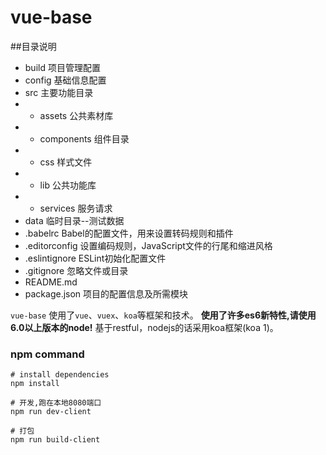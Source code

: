 # vue-base

##目录说明
- build  项目管理配置
- config 基础信息配置
- src    主要功能目录
- - assets      公共素材库
- - components  组件目录
- - css         样式文件
- - lib         公共功能库
- - services    服务请求
- data   临时目录--测试数据
- .babelrc	Babel的配置文件，用来设置转码规则和插件
- .editorconfig	设置编码规则，JavaScript文件的行尾和缩进风格
- .eslintignore	ESLint初始化配置文件
- .gitignore	忽略文件或目录
- README.md
- package.json 项目的配置信息及所需模块

`vue-base` 使用了`vue`、`vuex`、`koa`等框架和技术。
**使用了许多es6新特性,请使用6.0以上版本的node!**
基于restful，nodejs的话采用koa框架(koa 1)。

### npm command

```
# install dependencies
npm install

# 开发,跑在本地8080端口
npm run dev-client

# 打包
npm run build-client


